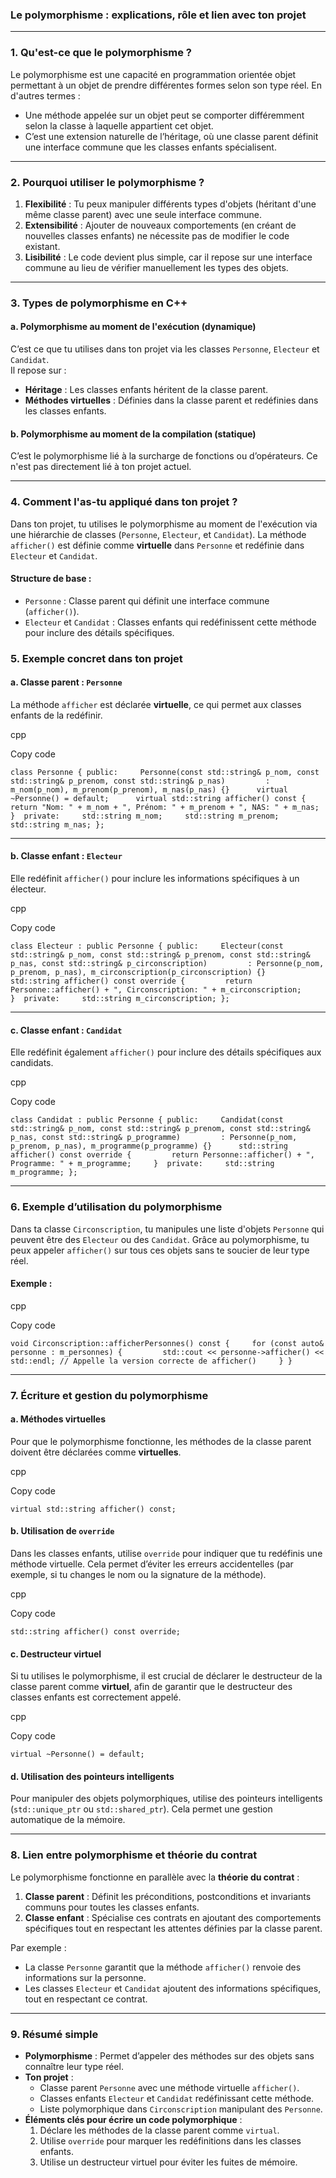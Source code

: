 ### **Le polymorphisme : explications, rôle et lien avec ton projet**

---

### **1. Qu'est-ce que le polymorphisme ?**

Le polymorphisme est une capacité en programmation orientée objet permettant à un objet de prendre différentes formes selon son type réel. En d'autres termes :

- Une méthode appelée sur un objet peut se comporter différemment selon la classe à laquelle appartient cet objet.
- C’est une extension naturelle de l’héritage, où une classe parent définit une interface commune que les classes enfants spécialisent.

---

### **2. Pourquoi utiliser le polymorphisme ?**

1. **Flexibilité** : Tu peux manipuler différents types d'objets (héritant d'une même classe parent) avec une seule interface commune.
2. **Extensibilité** : Ajouter de nouveaux comportements (en créant de nouvelles classes enfants) ne nécessite pas de modifier le code existant.
3. **Lisibilité** : Le code devient plus simple, car il repose sur une interface commune au lieu de vérifier manuellement les types des objets.

---

### **3. Types de polymorphisme en C++**

#### a. **Polymorphisme au moment de l'exécution (dynamique)**

C’est ce que tu utilises dans ton projet via les classes `Personne`, `Electeur` et `Candidat`.  
Il repose sur :

- **Héritage** : Les classes enfants héritent de la classe parent.
- **Méthodes virtuelles** : Définies dans la classe parent et redéfinies dans les classes enfants.

#### b. **Polymorphisme au moment de la compilation (statique)**

C’est le polymorphisme lié à la surcharge de fonctions ou d’opérateurs. Ce n'est pas directement lié à ton projet actuel.

---

### **4. Comment l'as-tu appliqué dans ton projet ?**

Dans ton projet, tu utilises le polymorphisme au moment de l'exécution via une hiérarchie de classes (`Personne`, `Electeur`, et `Candidat`). La méthode `afficher()` est définie comme **virtuelle** dans `Personne` et redéfinie dans `Electeur` et `Candidat`.

#### **Structure de base :**

- `Personne` : Classe parent qui définit une interface commune (`afficher()`).
- `Electeur` et `Candidat` : Classes enfants qui redéfinissent cette méthode pour inclure des détails spécifiques.

### **5. Exemple concret dans ton projet**

#### a. **Classe parent : `Personne`**

La méthode `afficher` est déclarée **virtuelle**, ce qui permet aux classes enfants de la redéfinir.

cpp

Copy code

`class Personne { public:     Personne(const std::string& p_nom, const std::string& p_prenom, const std::string& p_nas)         : m_nom(p_nom), m_prenom(p_prenom), m_nas(p_nas) {}      virtual ~Personne() = default;      virtual std::string afficher() const {         return "Nom: " + m_nom + ", Prénom: " + m_prenom + ", NAS: " + m_nas;     }  private:     std::string m_nom;     std::string m_prenom;     std::string m_nas; };`

---

#### b. **Classe enfant : `Electeur`**

Elle redéfinit `afficher()` pour inclure les informations spécifiques à un électeur.

cpp

Copy code

`class Electeur : public Personne { public:     Electeur(const std::string& p_nom, const std::string& p_prenom, const std::string& p_nas, const std::string& p_circonscription)         : Personne(p_nom, p_prenom, p_nas), m_circonscription(p_circonscription) {}      std::string afficher() const override {         return Personne::afficher() + ", Circonscription: " + m_circonscription;     }  private:     std::string m_circonscription; };`

---

#### c. **Classe enfant : `Candidat`**

Elle redéfinit également `afficher()` pour inclure des détails spécifiques aux candidats.

cpp

Copy code

`class Candidat : public Personne { public:     Candidat(const std::string& p_nom, const std::string& p_prenom, const std::string& p_nas, const std::string& p_programme)         : Personne(p_nom, p_prenom, p_nas), m_programme(p_programme) {}      std::string afficher() const override {         return Personne::afficher() + ", Programme: " + m_programme;     }  private:     std::string m_programme; };`

---

### **6. Exemple d’utilisation du polymorphisme**

Dans ta classe `Circonscription`, tu manipules une liste d'objets `Personne` qui peuvent être des `Electeur` ou des `Candidat`. Grâce au polymorphisme, tu peux appeler `afficher()` sur tous ces objets sans te soucier de leur type réel.

#### Exemple :

cpp

Copy code

`void Circonscription::afficherPersonnes() const {     for (const auto& personne : m_personnes) {         std::cout << personne->afficher() << std::endl; // Appelle la version correcte de afficher()     } }`

---

### **7. Écriture et gestion du polymorphisme**

#### a. **Méthodes virtuelles**

Pour que le polymorphisme fonctionne, les méthodes de la classe parent doivent être déclarées comme **virtuelles**.

cpp

Copy code

`virtual std::string afficher() const;`

#### b. **Utilisation de `override`**

Dans les classes enfants, utilise `override` pour indiquer que tu redéfinis une méthode virtuelle. Cela permet d’éviter les erreurs accidentelles (par exemple, si tu changes le nom ou la signature de la méthode).

cpp

Copy code

`std::string afficher() const override;`

#### c. **Destructeur virtuel**

Si tu utilises le polymorphisme, il est crucial de déclarer le destructeur de la classe parent comme **virtuel**, afin de garantir que le destructeur des classes enfants est correctement appelé.

cpp

Copy code

`virtual ~Personne() = default;`

#### d. **Utilisation des pointeurs intelligents**

Pour manipuler des objets polymorphiques, utilise des pointeurs intelligents (`std::unique_ptr` ou `std::shared_ptr`). Cela permet une gestion automatique de la mémoire.

---

### **8. Lien entre polymorphisme et théorie du contrat**

Le polymorphisme fonctionne en parallèle avec la **théorie du contrat** :

1. **Classe parent** : Définit les préconditions, postconditions et invariants communs pour toutes les classes enfants.
2. **Classe enfant** : Spécialise ces contrats en ajoutant des comportements spécifiques tout en respectant les attentes définies par la classe parent.

Par exemple :

- La classe `Personne` garantit que la méthode `afficher()` renvoie des informations sur la personne.
- Les classes `Electeur` et `Candidat` ajoutent des informations spécifiques, tout en respectant ce contrat.

---

### **9. Résumé simple**

- **Polymorphisme** : Permet d’appeler des méthodes sur des objets sans connaître leur type réel.
- **Ton projet** :
    - Classe parent `Personne` avec une méthode virtuelle `afficher()`.
    - Classes enfants `Electeur` et `Candidat` redéfinissant cette méthode.
    - Liste polymorphique dans `Circonscription` manipulant des `Personne`.
- **Éléments clés pour écrire un code polymorphique** :
    1. Déclare les méthodes de la classe parent comme `virtual`.
    2. Utilise `override` pour marquer les redéfinitions dans les classes enfants.
    3. Utilise un destructeur virtuel pour éviter les fuites de mémoire.